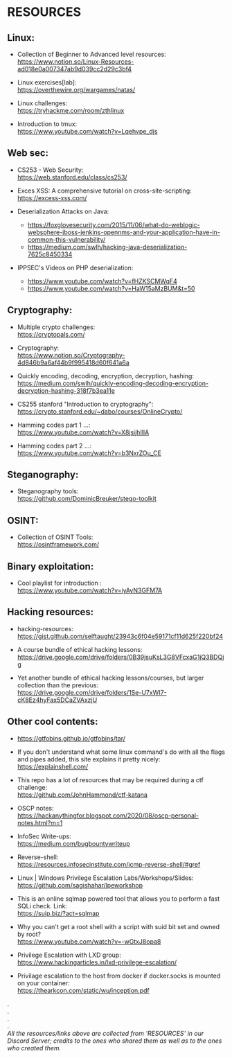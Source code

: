 # RESOURCES

## Linux:
* Collection of Beginner to Advanced level resources: <br>https://www.notion.so/Linux-Resources-ad018e0a007347ab9d039cc2d29c3bf4

* Linux exercises[lab]:<br>https://overthewire.org/wargames/natas/

* Linux challenges: <br>https://tryhackme.com/room/zthlinux

* Introduction to tmux: <br>https://www.youtube.com/watch?v=Lqehvpe_djs


## Web sec:
* CS253 - Web Security: <br>https://web.stanford.edu/class/cs253/

* Exces XSS: A comprehensive tutorial on cross-site-scripting: <br>https://excess-xss.com/

* Deserialization Attacks on Java:
  * https://foxglovesecurity.com/2015/11/06/what-do-weblogic-websphere-jboss-jenkins-opennms-and-your-application-have-in-common-this-vulnerability/
  * https://medium.com/swlh/hacking-java-deserialization-7625c8450334 

* IPPSEC's Videos on PHP deserialization:
  * https://www.youtube.com/watch?v=fHZKSCMWqF4
  * https://www.youtube.com/watch?v=HaW15aMzBUM&t=50


## Cryptography:
* Multiple crypto challenges:<br>https://cryptopals.com/

* Cryptography: <br>https://www.notion.so/Cryptography-4d846b9a6af44b9f995418d60f641a6a

* Quickly encoding, decoding, encryption, decryption, hashing:<br>https://medium.com/swlh/quickly-encoding-decoding-encryption-decryption-hashing-318f7b3ea11e

* CS255 stanford "Introduction to cryptography": <br>https://crypto.stanford.edu/~dabo/courses/OnlineCrypto/

* Hamming codes part 1 ...: <br>https://www.youtube.com/watch?v=X8jsijhllIA

* Hamming codes part 2 ...: <br>https://www.youtube.com/watch?v=b3NxrZOu_CE


## Steganography:
* Steganography tools: <br>https://github.com/DominicBreuker/stego-toolkit


## OSINT:
* Collection of OSINT Tools: <br>https://osintframework.com/


## Binary exploitation:
* Cool playlist for introduction : <br>https://www.youtube.com/watch?v=iyAyN3GFM7A


## Hacking resources:
* hacking-resources: <br>https://gist.github.com/selftaught/23943c6f04e59171cf11d625f220bf24

* A course bundle of ethical hacking lessons: <br>https://drive.google.com/drive/folders/0B39jsuKsL3G8VFcxaG1jQ3BDQjg

* Yet another bundle of ethical hacking lessons/courses, but larger collection than the previous: <br>https://drive.google.com/drive/folders/1Se-U7xWI7-cK8Ez4hyFax5DCaZVAxzjU


## Other cool contents:
* https://gtfobins.github.io/gtfobins/tar/

* If you don't understand what some linux command's do with all the flags and pipes added, this site explains it pretty nicely: <br>https://explainshell.com/

* This repo has a lot of resources that may be required during a ctf challenge: <br>https://github.com/JohnHammond/ctf-katana

* OSCP notes: <br>https://hackanythingfor.blogspot.com/2020/08/oscp-personal-notes.html?m=1

* InfoSec Write-ups: <br>https://medium.com/bugbountywriteup

* Reverse-shell: <br>https://resources.infosecinstitute.com/icmp-reverse-shell/#gref

* Linux | Windows Privilege Escalation Labs/Workshops/Slides: <br>https://github.com/sagishahar/lpeworkshop

* This is an online sqlmap powered tool that allows you to perform a fast SQLi check. Link: <br>https://suip.biz/?act=sqlmap

* Why you can't get a root shell with a script with suid bit set and owned by root? <br>https://www.youtube.com/watch?v=-wGtxJ8opa8

* Privilege Escalation with LXD group: <br>https://www.hackingarticles.in/lxd-privilege-escalation/

* Privilage escalation to the host from docker if docker.socks is mounted on your container: <br>https://thearkcon.com/static/wu/inception.pdf

.<br>
.<br>
.<br>
.<br>
*All the resources/links above are collected from 'RESOURCES' in our Discord Server; credits to the ones who shared them as well as to the ones who created them.*
